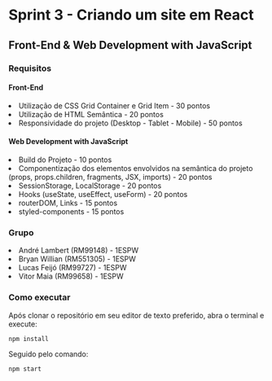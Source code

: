 # Sprint 3 - Criando um site em React
## Front-End & Web Development with JavaScript

### Requisitos

#### Front-End
<li>Utilização de CSS Grid Container e Grid Item - 30 pontos</li>
<li>Utilização de HTML Semântica - 20 pontos</li>
<li>Responsividade do projeto (Desktop - Tablet - Mobile) - 50 pontos</li>

#### Web Development with JavaScript
<li>Build do Projeto - 10 pontos</li>
<li>Componentização dos elementos envolvidos na semântica do projeto (props, props.children, fragments, JSX, imports) - 20 pontos</li>
<li>SessionStorage, LocalStorage - 20 pontos</li>
<li>Hooks (useState, useEffect, useForm) - 20 pontos</li>
<li>routerDOM, Links - 15 pontos</li>
<li>styled-components - 15 pontos</li>

### Grupo  
<li>André Lambert (RM99148) - 1ESPW</li>  
<li>Bryan Willian (RM551305) - 1ESPW</li>
<li>Lucas Feijó (RM99727) - 1ESPW</li>
<li>Vitor Maia (RM99658) - 1ESPW</li>

### Como executar
Após clonar o repositório em seu editor de texto preferido, abra o terminal e execute:
```
npm install
```
Seguido pelo comando:
```
npm start
``` 
